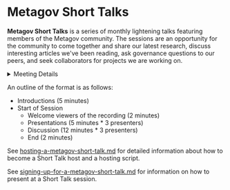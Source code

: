 # Metagov Short Talks

**Metagov Short Talks** is a series of monthly lightening talks featuring members of the Metagov community. The sessions are an opportunity for the community to come together and share our latest research, discuss interesting articles we've been reading, ask governance questions to our peers, and seek collaborators for projects we are working on.

<details>

<summary>Meeting Details</summary>

* **Date:** First Wednesday of the month
* **Time:** 12-1pm ET
* **Location:** Zoom \[[link](https://cuboulder.zoom.us/j/93806775159)]
* **Accessibility:** Open to the public&#x20;
* **More Info:** [metagov.org/seminars ](https://metagov.org/seminar/)& [meetings.md](../../meetings.md "mention")
* **Archive:** The full collection of past talks is at [the Internet Archive](https://archive.org/search.php?query=creator%3A%22Metagovernance+Seminar%22).

</details>

An outline of the format is as follows:

* Introductions (5 minutes)&#x20;
* Start of Session
  * Welcome viewers of the recording (2 minutes)
  * Presentations (5 minutes \* 3 presenters)&#x20;
  * Discussion (12 minutes \* 3 presenters)&#x20;
  * End (2 minutes)

See [hosting-a-metagov-short-talk.md](hosting-a-metagov-short-talk.md "mention") for detailed information about how to become a Short Talk host and a hosting script.

See [signing-up-for-a-metagov-short-talk.md](signing-up-for-a-metagov-short-talk.md "mention") for information on how to present at a Short Talk session.
